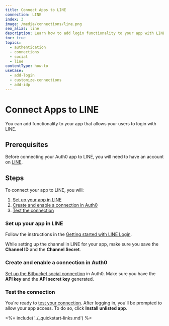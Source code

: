 ```yaml
---
title: Connect Apps to LINE
connection: LINE
index: 3
image: /media/connections/line.png
seo_alias: line
description: Learn how to add login functionality to your app with LINE. You will need to generate keys, copy these into your Auth0 settings, and enable the connection.
toc: true
topics:
  - authentication
  - connections
  - social
  - line
contentType: how-to
useCase:
  - add-login
  - customize-connections
  - add-idp
---
```

# Connect Apps to LINE

You can add functionality to your app that allows your users to login with LINE.

## Prerequisites

Before connecting your Auth0 app to LINE, you will need to have an account on [LINE](https://developers.line.biz/console/register/line-login/channel/).

## Steps

To connect your app to LINE, you will:

1. [Set up your app in LINE](#set-up-your-app-in-line)
2. [Create and enable a connection in Auth0](#create-and-enable-a-connection-in-auth0)
3. [Test the connection](#test-the-connection)

### Set up your app in LINE

Follow the instructions in the [Getting started with LINE Login](https://developers.line.biz/en/docs/line-login/getting-started/).

While setting up the channel in LINE for your app, make sure you save the **Channel ID** and the **Channel Secret**.

### Create and enable a connection in Auth0

[Set up the Bitbucket social connection](/dashboard/guides/connections/set-up-connections-social) in Auth0. Make sure you have the **API key** and the **API secret key** generated.

### Test the connection

You're ready to [test your connection](/dashboard/guides/connections/test-connections-social). After logging in, you'll be prompted to allow your app access. To do so, click **Install unlisted app**.

<%= include('../_quickstart-links.md') %>
